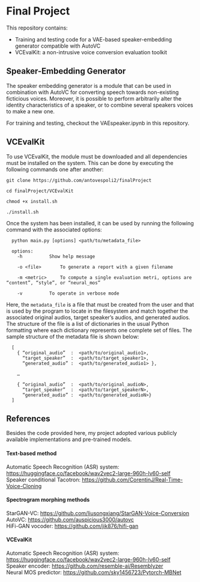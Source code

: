 # Final Project
This repository contains:
- Training and testing code for a VAE-based speaker-embedding generator compatible with AutoVC
- VCEvalKit: a non-intrusive voice conversion evaluation toolkit

## Speaker-Embedding Generator
The speaker embedding generator is a module that can be used in combination with AutoVC for converting speech towards non-existing ficticious voices. Moreover, it is possible to perform arbitrarily alter the identity characteristics of a speaker, or to combine several speakers voices to make a new one.

For training and testing, checkout the VAEspeaker.ipynb in this repository.

## VCEvalKit
To use VCEvalKit, the module must be downloaded and all dependencies must be installed on the system. This can be done by executing the following commands one after another:

```
git clone https://github.com/antovespoli2/finalProject

cd finalProject/VCEvalKit

chmod +x install.sh

./install.sh
```


Once the system has been installed, it can be used by running the following command with the associated options:

```
  python main.py [options] <path/to/metadata_file>
  
  options: 
    -h 			Show help message

    -o <file>		To generate a report with a given filename

    -m <metric>		To compute a single evaluation metri, options are “content”, “style”, or “neural_mos”

    -v			To operate in verbose mode
```
  
Here, the ``` metadata_file ``` is a file that must be created from the user and that is used by the program to locate in the filesystem and match together the associated original audios, target speaker’s audios, and generated audios. The structure of the file is a list of dictionaries in the usual Python formatting where each dictionary represents one complete set of files. The sample structure of the metadata file is shown below:
  
```
  [ 
    { “original_audio”  :  <path/to/original_audio1>,
      “target_speaker”  :  <path/to/target_speaker1>,
      “generated_audio” :  <path/to/generated_audio1> },
      
    …
      
    { “original_audio”  :  <path/to/original_audioN>,
      “target_speaker”  :  <path/to/target_speakerN>,
      “generated_audio” :  <path/to/generated_audioN>} 
  ]
```
  

## References
Besides the code provided here, my project adopted various publicly available implementations and pre-trained models.

#### Text-based method
Automatic Speech Recognition (ASR) system: https://huggingface.co/facebook/wav2vec2-large-960h-lv60-self \
Speaker conditional Tacotron: https://github.com/CorentinJ/Real-Time-Voice-Cloning

#### Spectrogram morphing methods
StarGAN-VC: https://github.com/liusongxiang/StarGAN-Voice-Conversion \
AutoVC: https://github.com/auspicious3000/autovc \
HiFi-GAN vocoder: https://github.com/jik876/hifi-gan 

#### VCEvalKit
Automatic Speech Recognition (ASR) system: https://huggingface.co/facebook/wav2vec2-large-960h-lv60-self \
Speaker encoder: https://github.com/resemble-ai/Resemblyzer \
Neural MOS predictor: https://github.com/sky1456723/Pytorch-MBNet
